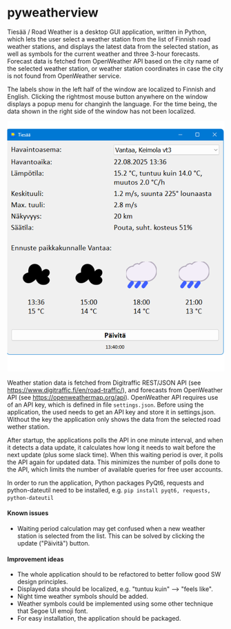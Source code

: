 # pyweatherview

Tiesää / Road Weather is a desktop GUI application, written in Python, which lets the user select a weather station from the list of Finnish road weather stations, and displays the latest data from the selected station, as well as symbols for the current weather and three 3-hour forecasts. Forecast data is fetched from OpenWeather API based on the city name of the selected weather station, or weather station coordinates in case the city is not found from OpenWeather service.

The labels show in the left half of the window are localized to Finnish and English. Clicking the rightmost mouse button anywhere on the window displays a popup menu for changinh the language. For the time being, the data shown in the right side of the window has not been localized.

<img alt="Screen shot" src="./screen_shot.png" />

Weather station data is fetched from Digitraffic REST/JSON API (see https://www.digitraffic.fi/en/road-traffic/), and forecasts from OpenWeather API (see https://openweathermap.org/api). OpenWeather API requires use of an API key, which is defined in file `settings.json`. Before using the application, the used needs to get an API key and store it in settings.json. Without the key the application only shows the data from the selected road wether station.

After startup, the applications polls the API in one minute interval, and when it detects a data update, it calculates how long it needs to wait before the next update (plus some slack time). When this waiting period is over, it polls the API again for updated data. This minimizes the number of polls done to the API, which limits the number of available queries for free user accounts.

In order to run the application, Python packages PyQt6, requests and python-dateutil need to be installed, e.g.
`pip install pyqt6, requests, python-dateutil`

#### Known issues

- Waiting period calculation may get confused when a new weather station is selected from the list. This can be solved by clicking the update ("Päivitä") button.

#### Improvement ideas

- The whole application should to be refactored to better follow good SW design principles.
- Displayed data should be localized, e.g. "tuntuu kuin" --> "feels like".
- Night time weather symbols should be added.
- Weather symbols could be implemented using some other technique that Segoe UI emoji font.
- For easy installation, the application should be packaged.
